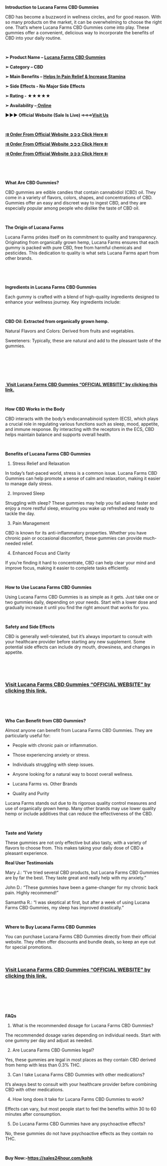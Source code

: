 <p><strong>Introduction to Lucana Farms CBD Gummies</strong></p>
<p>CBD has become a buzzword in wellness circles, and for good reason. With so many products on the market, it can be overwhelming to choose the right one. That&rsquo;s where Lucana Farms CBD Gummies come into play. These gummies offer a convenient, delicious way to incorporate the benefits of CBD into your daily routine.</p>
<p>&nbsp;</p>
<p><strong>➢ Product Name &ndash;&nbsp;<a href="https://sales24hour.com/kohk">Lucana Farms CBD Gummies</a></strong></p>
<p><strong>➢ Category &ndash; CBD</strong></p>
<p><strong>➢ Main Benefits &ndash;&nbsp;<a href="https://sales24hour.com/kohk">Helps In Pain Relief &amp; Increase Stamina</a></strong></p>
<p><strong>➢ Side Effects - No Major Side Effects</strong></p>
<p><strong>➢ Rating - ★★★★★</strong></p>
<p><strong>➢ Availability &ndash;<a href="https://sales24hour.com/kohk">&nbsp;Online</a></strong></p>
<p><strong>►►► Official Website (Sale Is Live) ➾➾➾<a href="https://sales24hour.com/kohk">Visit Us</a></strong></p>
<p>&nbsp;</p>
<p><a href="https://sales24hour.com/kohk"><strong>⇉ Order From Official Website ➲➲➲ Click Here ⇇</strong></a></p>
<p><a href="https://sales24hour.com/kohk"><strong>⇉ Order From Official Website ➲➲➲ Click Here ⇇</strong></a></p>
<p><a href="https://sales24hour.com/kohk"><strong>⇉ Order From Official Website ➲➲➲ Click Here ⇇</strong></a></p>
<p>&nbsp;</p>
<p>&nbsp;</p>
<p><strong>What Are CBD Gummies?</strong></p>
<p>CBD gummies are edible candies that contain cannabidiol (CBD) oil. They come in a variety of flavors, colors, shapes, and concentrations of CBD. Gummies offer an easy and discreet way to ingest CBD, and they are especially popular among people who dislike the taste of CBD oil.</p>
<p>&nbsp;</p>
<p><strong>The Origin of Lucana Farms</strong></p>
<p>Lucana Farms prides itself on its commitment to quality and transparency. Originating from organically grown hemp, Lucana Farms ensures that each gummy is packed with pure CBD, free from harmful chemicals and pesticides. This dedication to quality is what sets Lucana Farms apart from other brands.</p>
<p>&nbsp;</p>
<p>&nbsp;</p>
<p><strong>Ingredients in Lucana Farms CBD Gummies</strong></p>
<p>Each gummy is crafted with a blend of high-quality ingredients designed to enhance your wellness journey. Key ingredients include:</p>
<p>&nbsp;</p>
<p><strong>CBD Oil: Extracted from organically grown hemp.</strong></p>
<p>Natural Flavors and Colors: Derived from fruits and vegetables.</p>
<p>Sweeteners: Typically, these are natural and add to the pleasant taste of the gummies.</p>
<p>&nbsp;</p>
<p>&nbsp;</p>
<p>&nbsp;</p>
<p><a href="https://sales24hour.com/kohk">&nbsp;<strong>Visit Lucana Farms CBD Gummies &ldquo;OFFICIAL WEBSITE&rdquo; by clicking this link.</strong></a></p>
<p>&nbsp;</p>
<p><strong>How CBD Works in the Body</strong></p>
<p>CBD interacts with the body&rsquo;s endocannabinoid system (ECS), which plays a crucial role in regulating various functions such as sleep, mood, appetite, and immune response. By interacting with the receptors in the ECS, CBD helps maintain balance and supports overall health.</p>
<p>&nbsp;</p>
<p><strong>Benefits of Lucana Farms CBD Gummies</strong></p>
<ol>
<li>Stress Relief and Relaxation</li>
</ol>
<p>In today&rsquo;s fast-paced world, stress is a common issue. Lucana Farms CBD Gummies can help promote a sense of calm and relaxation, making it easier to manage daily stress.</p>
<ol start="2">
<li>Improved Sleep</li>
</ol>
<p>Struggling with sleep? These gummies may help you fall asleep faster and enjoy a more restful sleep, ensuring you wake up refreshed and ready to tackle the day.</p>
<ol start="3">
<li>Pain Management</li>
</ol>
<p>CBD is known for its anti-inflammatory properties. Whether you have chronic pain or occasional discomfort, these gummies can provide much-needed relief.</p>
<ol start="4">
<li>Enhanced Focus and Clarity</li>
</ol>
<p>If you&rsquo;re finding it hard to concentrate, CBD can help clear your mind and improve focus, making it easier to complete tasks efficiently.</p>
<p>&nbsp;</p>
<p><strong>How to Use Lucana Farms CBD Gummies</strong></p>
<p>Using Lucana Farms CBD Gummies is as simple as it gets. Just take one or two gummies daily, depending on your needs. Start with a lower dose and gradually increase it until you find the right amount that works for you.</p>
<p>&nbsp;</p>
<p><strong>Safety and Side Effects</strong></p>
<p>CBD is generally well-tolerated, but it&rsquo;s always important to consult with your healthcare provider before starting any new supplement. Some potential side effects can include dry mouth, drowsiness, and changes in appetite.</p>
<p>&nbsp;</p>
<p>&nbsp;</p>
<h3><a href="https://sales24hour.com/kohk">Visit Lucana Farms CBD Gummies &ldquo;OFFICIAL WEBSITE&rdquo; by clicking this link.</a></h3>
<p>&nbsp;</p>
<p>&nbsp;</p>
<p><strong>Who Can Benefit from CBD Gummies?</strong></p>
<p>Almost anyone can benefit from Lucana Farms CBD Gummies. They are particularly useful for:</p>
<ul>
<li>People with chronic pain or inflammation.</li>
</ul>
<ul>
<li>Those experiencing anxiety or stress.</li>
</ul>
<ul>
<li>Individuals struggling with sleep issues.</li>
</ul>
<ul>
<li>Anyone looking for a natural way to boost overall wellness.</li>
</ul>
<ul>
<li>Lucana Farms vs. Other Brands</li>
</ul>
<ul>
<li>Quality and Purity</li>
</ul>
<p>Lucana Farms stands out due to its rigorous quality control measures and use of organically grown hemp. Many other brands may use lower quality hemp or include additives that can reduce the effectiveness of the CBD.</p>
<p>&nbsp;</p>
<p><strong>Taste and Variety</strong></p>
<p>These gummies are not only effective but also tasty, with a variety of flavors to choose from. This makes taking your daily dose of CBD a pleasant experience.</p>
<p><strong>Real User Testimonials</strong></p>
<p>Mary J.: &ldquo;I&rsquo;ve tried several CBD products, but Lucana Farms CBD Gummies are by far the best. They taste great and really help with my anxiety.&rdquo;</p>
<p>John D.: &ldquo;These gummies have been a game-changer for my chronic back pain. Highly recommend!&rdquo;</p>
<p>Samantha R.: &ldquo;I was skeptical at first, but after a week of using Lucana Farms CBD Gummies, my sleep has improved drastically.&rdquo;</p>
<p>&nbsp;</p>
<p><strong>Where to Buy Lucana Farms CBD Gummies</strong></p>
<p>You can purchase Lucana Farms CBD Gummies directly from their official website. They often offer discounts and bundle deals, so keep an eye out for special promotions.</p>
<p>&nbsp;</p>
<h3><a href="https://sales24hour.com/kohk">Visit Lucana Farms CBD Gummies &ldquo;OFFICIAL WEBSITE&rdquo; by clicking this link.</a></h3>
<p>&nbsp;</p>
<p>&nbsp;</p>
<p>&nbsp;</p>
<p><strong>FAQs</strong></p>
<ol>
<li>What is the recommended dosage for Lucana Farms CBD Gummies?</li>
</ol>
<p>The recommended dosage varies depending on individual needs. Start with one gummy per day and adjust as needed.</p>
<ol start="2">
<li>Are Lucana Farms CBD Gummies legal?</li>
</ol>
<p>Yes, these gummies are legal in most places as they contain CBD derived from hemp with less than 0.3% THC.</p>
<ol start="3">
<li>Can I take Lucana Farms CBD Gummies with other medications?</li>
</ol>
<p>It&rsquo;s always best to consult with your healthcare provider before combining CBD with other medications.</p>
<ol start="4">
<li>How long does it take for Lucana Farms CBD Gummies to work?</li>
</ol>
<p>Effects can vary, but most people start to feel the benefits within 30 to 60 minutes after consumption.</p>
<ol start="5">
<li>Do Lucana Farms CBD Gummies have any psychoactive effects?</li>
</ol>
<p>No, these gummies do not have psychoactive effects as they contain no THC.</p>
<p>&nbsp;</p>
<p><strong>Buy Now:-<a href="https://sales24hour.com/kohk">https://sales24hour.com/kohk</a>&nbsp;</strong></p>
